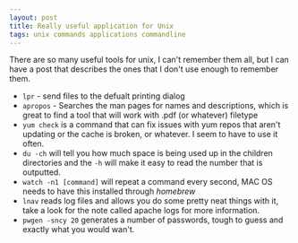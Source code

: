```yaml
---
layout: post
title: Really useful application for Unix
tags: unix commands applications commandline
---
```


There are so many useful tools for unix, I can't remember them all, but I can have a post that describes the ones that I don't use enough to remember them.

* `lpr` - send files to the defualt printing dialog
* `apropos` - Searches the man pages for names and descriptions, which is great to find a tool that will work with .pdf (or whatever) filetype
* `yum check` is a command that can fix issues with yum repos that aren't updating or the cache is broken, or whatever. I seem to have to use it often.
* `du -ch` will tell you how much space is being used up in the children directories and the `-h` will make it easy to read the number that is outputted.
* `watch -n1 [command]` will repeat a command every second, MAC OS needs to have this installed through *homebrew*
* `lnav` reads log files and allows you do some pretty neat things with it, take a look for the note called apache logs for more information.
* `pwgen -sncy 20` generates a number of passwords, tough to guess and exactly what you would wan't.

